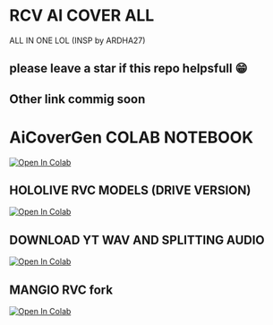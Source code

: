 # RCV AI COVER ALL

ALL IN ONE LOL (INSP by ARDHA27)

## please leave a star if this repo helpsfull 😁


## Other link commig soon


# AiCoverGen COLAB NOTEBOOK
[![Open In Colab](https://colab.research.google.com/assets/colab-badge.svg)](https://colab.research.google.com/github/SociallyIneptWeeb/AICoverGen/blob/main/AICoverGen_colab.ipynb)


## HOLOLIVE RVC MODELS (DRIVE VERSION)

[![Open In Colab](https://colab.research.google.com/assets/colab-badge.svg)](https://colab.research.google.com/github/laynz28/RCV-AI-COVER-ALL/blob/main/hololive_rvc_models_v2.ipynb)


## DOWNLOAD YT WAV AND SPLITTING AUDIO 
[![Open In Colab](https://colab.research.google.com/assets/colab-badge.svg)](https://colab.research.google.com/github/laynz28/RCV-AI-COVER-ALL/blob/main/Download_Youtube_WAV_and_Splitting_Audio.ipynb)


## MANGIO RVC fork 
[![Open In Colab](https://colab.research.google.com/assets/colab-badge.svg)](https://colab.research.google.com/github/laynz28/RCV-AI-COVER-ALL/blob/main/RVC_w_crepe_%26_crepe_tiny_(Mangio_RVC_Fork)_(EXPERIMENTAL).ipynb
)

